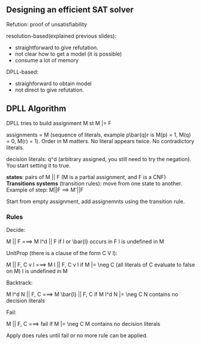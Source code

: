 ## Designing an efficient SAT solver

Refution: proof of unsatisfiability

resolution-based(explained previous slides):
  - straightforward to give refutation.
  - not clear how to get a model (it is possible)
  - consume a lot of memory

DPLL-based:
  - straighforward to obtain model
  - not direct to give refutation.

## DPLL Algorithm

DPLL tries to build assignment M st M |= F

assignments = M  (sequence of literals, example p\bar{q}r is M(p) = 1, M(q) = 0, M(r) = 1). Order in M matters. No literal appears twice. No contradictory literals.

decision literals: q^d (arbitrary assigned, you still need to try the negation). You start setting it to true.

**states**: pairs of M || F (M is a partial assignment, and F is a CNF)
**Transitions systems** (transition rules): move from one state to another. Example of step: M||F ==> M'||F

Start from empty assignment, add assignemnts using the transition rule.

### Rules

Decide:

   M || F ===> M l^d || F                  if  l or \bar{l} occurs in F
                                               l is undefined in M

UnitProp (there is a clause of the form C V l):

  M || F, C v l ===> M l || F, C v l       if M |= \neg C (all literals of C evaluate to false on M)
                                              l is undefined in M

Backtrack:

M l^d N || F, C ===> M \bar{l} || F, C    if  M l^d N |= \neg C
                                              N contains no decision literals

Fail:

M || F, C  ===> fail                      if M |= \neg C
                                             M contains no decision literals


Apply does rules until fail or no more rule can be applied.
